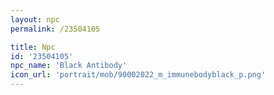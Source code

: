 ```yaml
---
layout: npc
permalink: /23504105

title: Npc
id: '23504105'
npc_name: 'Black Antibody'
icon_url: 'portrait/mob/90002022_m_immunebodyblack_p.png'
---
```

